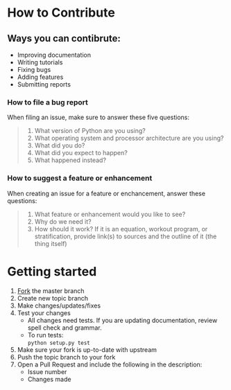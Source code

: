 # How to Contribute
## Ways you can contibrute:
- Improving documentation
- Writing tutorials
- Fixing bugs
- Adding features
- Submitting reports


### How to file a bug report
When filing an issue, make sure to answer these five questions:

> 1. What version of Python are you using?
> 2. What operating system and processor architecture are you using?
> 3. What did you do?
> 4. What did you expect to happen?
> 5. What happened instead?


### How to suggest a feature or enhancement
When creating an issue for a feature or enchancement, answer these questions:

> 1. What feature or enhancement would you like to see?
> 2. Why do we need it? 
> 3. How should it work? If it is an equation, workout program, or stratification, provide link(s) to sources and the outline of it (the thing itself)


# Getting started
1. [Fork](https://docs.github.com/en/github/getting-started-with-github/for-a-repo) the master branch
2. Create new topic branch
3. Make changes/updates/fixes
4. Test your changes
    - All changes need tests. If you are updating documentation, review spell check and grammar.
    - To run tests:    
    `python setup.py test`
5. Make sure your fork is up-to-date with upstream
6. Push the topic branch to your fork
7. Open a Pull Request and include the following in the description:
    - Issue number
    - Changes made